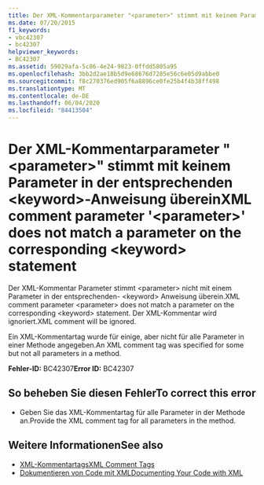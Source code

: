 ```yaml
---
title: Der XML-Kommentarparameter "<parameter>" stimmt mit keinem Parameter in der entsprechenden <keyword>-Anweisung überein
ms.date: 07/20/2015
f1_keywords:
- vbc42307
- bc42307
helpviewer_keywords:
- BC42307
ms.assetid: 59029afa-5c86-4e24-9823-0ffdd5805a95
ms.openlocfilehash: 3bb2d2ae18b5d9e68676d7285e56c6e05d9abbe0
ms.sourcegitcommit: f8c270376ed905f6a8896ce0fe25b4f4b38ff498
ms.translationtype: MT
ms.contentlocale: de-DE
ms.lasthandoff: 06/04/2020
ms.locfileid: "84413504"
---
```

# <a name="xml-comment-parameter-parameter-does-not-match-a-parameter-on-the-corresponding-keyword-statement"></a><span data-ttu-id="88b00-102">Der XML-Kommentarparameter "\<parameter>" stimmt mit keinem Parameter in der entsprechenden \<keyword>-Anweisung überein</span><span class="sxs-lookup"><span data-stu-id="88b00-102">XML comment parameter '\<parameter>' does not match a parameter on the corresponding \<keyword> statement</span></span>
<span data-ttu-id="88b00-103">Der XML-Kommentar Parameter stimmt \<parameter> nicht mit einem Parameter in der entsprechenden- \<keyword> Anweisung überein.</span><span class="sxs-lookup"><span data-stu-id="88b00-103">XML comment parameter \<parameter> does not match a parameter on the corresponding \<keyword> statement.</span></span> <span data-ttu-id="88b00-104">Der XML-Kommentar wird ignoriert.</span><span class="sxs-lookup"><span data-stu-id="88b00-104">XML comment will be ignored.</span></span>  
  
 <span data-ttu-id="88b00-105">Ein XML-Kommentartag wurde für einige, aber nicht für alle Parameter in einer Methode angegeben.</span><span class="sxs-lookup"><span data-stu-id="88b00-105">An XML comment tag was specified for some but not all parameters in a method.</span></span>  
  
 <span data-ttu-id="88b00-106">**Fehler-ID:** BC42307</span><span class="sxs-lookup"><span data-stu-id="88b00-106">**Error ID:** BC42307</span></span>  
  
## <a name="to-correct-this-error"></a><span data-ttu-id="88b00-107">So beheben Sie diesen Fehler</span><span class="sxs-lookup"><span data-stu-id="88b00-107">To correct this error</span></span>  
  
- <span data-ttu-id="88b00-108">Geben Sie das XML-Kommentartag für alle Parameter in der Methode an.</span><span class="sxs-lookup"><span data-stu-id="88b00-108">Provide the XML comment tag for all parameters in the method.</span></span>  
  
## <a name="see-also"></a><span data-ttu-id="88b00-109">Weitere Informationen</span><span class="sxs-lookup"><span data-stu-id="88b00-109">See also</span></span>

- [<span data-ttu-id="88b00-110">XML-Kommentartags</span><span class="sxs-lookup"><span data-stu-id="88b00-110">XML Comment Tags</span></span>](../language-reference/xmldoc/index.md)
- [<span data-ttu-id="88b00-111">Dokumentieren von Code mit XML</span><span class="sxs-lookup"><span data-stu-id="88b00-111">Documenting Your Code with XML</span></span>](../programming-guide/program-structure/documenting-your-code-with-xml.md)
